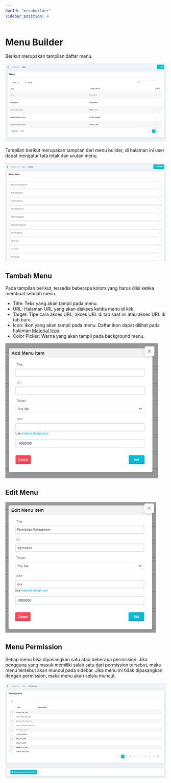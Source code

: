 ```yaml
---
docId: "menubuilder"
sidebar_position: 4
---
```


# Menu Builder

Berikut merupakan tampilan daftar menu.

![Docusaurus logo](/img/menu-management.png)

Tampilan berikut merupakan tampilan dari menu builder, di halaman ini user dapat mengatur tata letak dan urutan menu.

![Docusaurus logo](/img/menu-builder.png)

## Tambah Menu

Pada tampilan berikut, tersedia beberapa kolom yang harus diisi ketika membuat sebuah menu.

- Title: Teks yang akan tampil pada menu.
- URL: Halaman URL yang akan diakses ketika menu di klik.
- Target: Tipe cara akses URL, akses URL di tab saat ini atau akses URL di tab baru.
- Icon: Ikon yang akan tampil pada menu. Daftar ikon dapat dilihat pada halaman [Material Icon](https://material.io/resources/icons/?style=baseline).
- Color Picker: Warna yang akan tampil pada background menu.

![Docusaurus logo](/img/add-menu-item.png)

## Edit Menu

![Docusaurus logo](/img/edit-menu-item.png)

## Menu Permission

Setiap menu bisa dipasangkan satu atau beberapa permission. Jika pengguna yang masuk memiliki salah satu dari permission tersebut, maka menu tersebut akan muncul pada sidebar. Jika menu ini tidak dipasangkan dengan permission, maka menu akan selalu muncul.

![Docusaurus logo](/img/set-menu-item-permissions.png)
